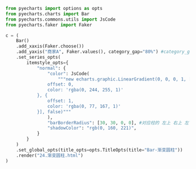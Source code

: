 
<BlogInfo title="49.渐变圆柱" author="白日梦想猿" pv=0 read_times=0 pre_cost_time=0分45秒 category="pyecharts学习" tag_list="['pyecharts学习']" create_time="2021.01.22 13:53:04" update_time="2021.01.22 13:57:15" />

```python
from pyecharts import options as opts
from pyecharts.charts import Bar
from pyecharts.commons.utils import JsCode
from pyecharts.faker import Faker

c = (
    Bar()
    .add_xaxis(Faker.choose())
    .add_yaxis("商家A", Faker.values(), category_gap="80%") #category_gap：控制柱间距
    .set_series_opts(
        itemstyle_opts={
            "normal": {
                "color": JsCode(
                    """new echarts.graphic.LinearGradient(0, 0, 0, 1, [{
                offset: 0,
                color: 'rgba(0, 244, 255, 1)'
            }, {
                offset: 1,
                color: 'rgba(0, 77, 167, 1)'
            }], false)"""
                ),
                "barBorderRadius": [30, 30, 0, 0], #对应柱的 左上 右上 左下 右下
                "shadowColor": "rgb(0, 160, 221)",
            }
        }
    )
    .set_global_opts(title_opts=opts.TitleOpts(title="Bar-渐变圆柱"))
    .render("24.渐变圆柱.html")
)

```
